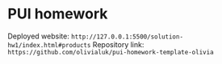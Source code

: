 # PUI homework

Deployed website: `http://127.0.0.1:5500/solution-hw1/index.html#products`
Repository link: `https://github.com/olivialuk/pui-homework-template-olivia`
